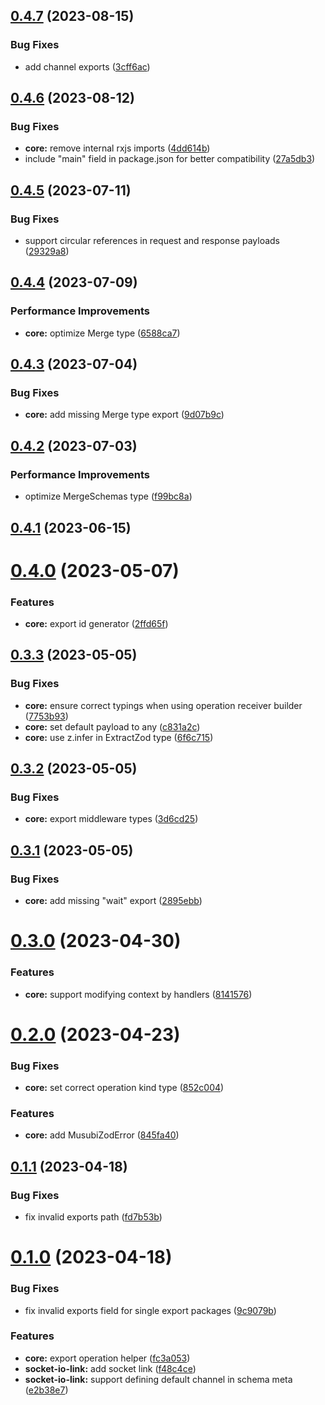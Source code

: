 ## [0.4.7](https://github.com/TheUnderScorer/musubi/compare/socket-io-link-v0.4.6...socket-io-link-v0.4.7) (2023-08-15)


### Bug Fixes

* add channel exports ([3cff6ac](https://github.com/TheUnderScorer/musubi/commit/3cff6acde6839c3aa2d781f4b19498b88c7c3b7d))

## [0.4.6](https://github.com/TheUnderScorer/musubi/compare/socket-io-link-v0.4.5...socket-io-link-v0.4.6) (2023-08-12)


### Bug Fixes

* **core:** remove internal rxjs imports ([4dd614b](https://github.com/TheUnderScorer/musubi/commit/4dd614bc9d686f3844bd251f20178cb9894e1671))
* include "main" field in package.json for better compatibility ([27a5db3](https://github.com/TheUnderScorer/musubi/commit/27a5db3e03d56e309c0a75dd31f4a21261993769))

## [0.4.5](https://github.com/TheUnderScorer/musubi/compare/socket-io-link-v0.4.4...socket-io-link-v0.4.5) (2023-07-11)


### Bug Fixes

* support circular references in request and response payloads ([29329a8](https://github.com/TheUnderScorer/musubi/commit/29329a8981b33479897de8628d0132c4dc40b320))

## [0.4.4](https://github.com/TheUnderScorer/musubi/compare/socket-io-link-v0.4.3...socket-io-link-v0.4.4) (2023-07-09)


### Performance Improvements

* **core:** optimize Merge type ([6588ca7](https://github.com/TheUnderScorer/musubi/commit/6588ca77b72a39f50ef1e7cf6e3b365ba7340982))

## [0.4.3](https://github.com/TheUnderScorer/musubi/compare/socket-io-link-v0.4.2...socket-io-link-v0.4.3) (2023-07-04)


### Bug Fixes

* **core:** add missing Merge type export ([9d07b9c](https://github.com/TheUnderScorer/musubi/commit/9d07b9c32a22262cf380814f1e8b54eda7eb58d2))

## [0.4.2](https://github.com/TheUnderScorer/musubi/compare/socket-io-link-v0.4.1...socket-io-link-v0.4.2) (2023-07-03)


### Performance Improvements

* optimize MergeSchemas type ([f99bc8a](https://github.com/TheUnderScorer/musubi/commit/f99bc8a309f8130a8a9d281d17cda76d1b43a021))

## [0.4.1](https://github.com/TheUnderScorer/musubi/compare/socket-io-link-v0.4.0...socket-io-link-v0.4.1) (2023-06-15)

# [0.4.0](https://github.com/TheUnderScorer/musubi/compare/socket-io-link-v0.3.3...socket-io-link-v0.4.0) (2023-05-07)


### Features

* **core:** export id generator ([2ffd65f](https://github.com/TheUnderScorer/musubi/commit/2ffd65f190e1b987d14c38ef67cae318aca9d58c))

## [0.3.3](https://github.com/TheUnderScorer/musubi/compare/socket-io-link-v0.3.2...socket-io-link-v0.3.3) (2023-05-05)


### Bug Fixes

* **core:** ensure correct typings when using operation receiver builder ([7753b93](https://github.com/TheUnderScorer/musubi/commit/7753b93c40b36a4589a2922dc8bad0dac2c28a11))
* **core:** set default payload to any ([c831a2c](https://github.com/TheUnderScorer/musubi/commit/c831a2c6e85aeb8afef2015dbbbd871008d48c64))
* **core:** use z.infer in ExtractZod type ([6f6c715](https://github.com/TheUnderScorer/musubi/commit/6f6c715f5fed461f40025310faaa014e178993aa))

## [0.3.2](https://github.com/TheUnderScorer/musubi/compare/socket-io-link-v0.3.1...socket-io-link-v0.3.2) (2023-05-05)


### Bug Fixes

* **core:** export middleware types ([3d6cd25](https://github.com/TheUnderScorer/musubi/commit/3d6cd250cf4ccf389dcda8164cae8fcfb52b6410))

## [0.3.1](https://github.com/TheUnderScorer/musubi/compare/socket-io-link-v0.3.0...socket-io-link-v0.3.1) (2023-05-05)


### Bug Fixes

* **core:** add missing "wait" export ([2895ebb](https://github.com/TheUnderScorer/musubi/commit/2895ebb381d49dfc02277f4ee5ecd100aabe660a))

# [0.3.0](https://github.com/TheUnderScorer/musubi/compare/socket-io-link-v0.2.0...socket-io-link-v0.3.0) (2023-04-30)


### Features

* **core:** support modifying context by handlers ([8141576](https://github.com/TheUnderScorer/musubi/commit/8141576997da59d6cd519f901a921c133607931e))

# [0.2.0](https://github.com/TheUnderScorer/musubi/compare/socket-io-link-v0.1.1...socket-io-link-v0.2.0) (2023-04-23)


### Bug Fixes

* **core:** set correct operation kind type ([852c004](https://github.com/TheUnderScorer/musubi/commit/852c0049bd5e70fedaa8ff8ae0650d276c5c9f28))


### Features

* **core:** add MusubiZodError ([845fa40](https://github.com/TheUnderScorer/musubi/commit/845fa4007454fae3b1f45f2eb43bd126a1b06574))

## [0.1.1](https://github.com/TheUnderScorer/musubi/compare/socket-io-link-v0.1.0...socket-io-link-v0.1.1) (2023-04-18)


### Bug Fixes

* fix invalid exports path ([fd7b53b](https://github.com/TheUnderScorer/musubi/commit/fd7b53be9c5e9f02d295f8584001a3b637ea733e))

# [0.1.0](https://github.com/TheUnderScorer/musubi/compare/socket-io-link-v0.0.1...socket-io-link-v0.1.0) (2023-04-18)


### Bug Fixes

* fix invalid exports field for single export packages ([9c9079b](https://github.com/TheUnderScorer/musubi/commit/9c9079b6a31b840307e67ba1ea21a9142b778470))


### Features

* **core:** export operation helper ([fc3a053](https://github.com/TheUnderScorer/musubi/commit/fc3a0531bcf212c1f675c23e309777dc6fb14f16))
* **socket-io-link:** add socket link ([f48c4ce](https://github.com/TheUnderScorer/musubi/commit/f48c4cec0fe21ff488c7928c5f52da003a870351))
* **socket-io-link:** support defining default channel in schema meta ([e2b38e7](https://github.com/TheUnderScorer/musubi/commit/e2b38e743ff89efb67865baf4440a630d5a9f834))
